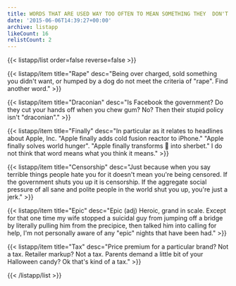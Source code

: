 ```yaml
---
title: WORDS THAT ARE USED WAY TOO OFTEN TO MEAN SOMETHING THEY  DON'T MEAN
date: '2015-06-06T14:39:27+00:00'
archive: listapp
likeCount: 16
relistCount: 2
---
```


{{< listapp/list order=false reverse=false >}}

   {{< listapp/item title="Rape"
      desc="Being over charged, sold something you didn't want, or humped by a dog do not meet the criteria of \"rape\". Find another word." >}}

   {{< listapp/item title="Draconian"
      desc="Is Facebook the government? Do they cut your hands off when you chew gum? No? Then their stupid policy isn't \"draconian\"." >}}

   {{< listapp/item title="Finally"
      desc="In particular as it relates to headlines about Apple, Inc. \"Apple finally adds cold fusion reactor to iPhone.\" \"Apple finally solves world hunger\". \"Apple finally transforms 💩 into sherbet.\" I do not think that word means what you think it means." >}}

   {{< listapp/item title="Censorship"
      desc="Just because when you say terrible things people hate you for it doesn't mean you're being censored. If the government shuts you up it is censorship. If the aggregate social pressure of all sane and polite people in the world shut you up, you're just a jerk." >}}

   {{< listapp/item title="Epic"
      desc="Epic (adj) Heroic, grand in scale. Except for that one time my wife stopped a suicidal guy from jumping off a bridge by literally pulling him from the precipice, then talked him into calling for help, I'm not personally aware of any \"epic\" nights that have been had." >}}

   {{< listapp/item title="Tax"
      desc="Price premium for a particular brand? Not a tax. Retailer markup? Not a tax. Parents demand a little bit of your Halloween candy? Ok that's kind of a tax." >}}

{{< /listapp/list >}}
